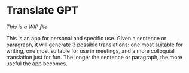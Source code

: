 # Translate GPT

*This is a WIP file*

This is an app for personal and specific use. Given a sentence or paragraph, it will generate 3 possible translations: one most suitable for writing, one most suitable for use in meetings, and a more colloquial translation just for fun. The longer the sentence or paragraph, the more useful the app becomes.

